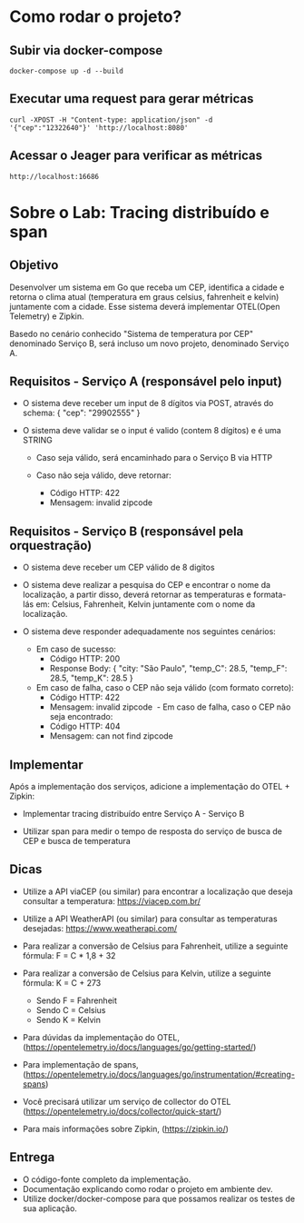 # Como rodar o projeto?

## Subir via docker-compose
``
docker-compose up -d --build
``

## Executar uma request para gerar métricas
``
curl -XPOST -H "Content-type: application/json" -d '{"cep":"12322640"}' 'http://localhost:8080'
``

## Acessar o Jeager para verificar as métricas

``
http://localhost:16686
``


# Sobre o Lab: Tracing distribuído e span 

## Objetivo

Desenvolver um sistema em Go que receba um CEP, identifica a cidade e retorna o clima atual (temperatura em graus celsius, fahrenheit e kelvin) juntamente com a cidade. Esse sistema deverá implementar OTEL(Open Telemetry) e Zipkin.

Basedo no cenário conhecido "Sistema de temperatura por CEP" denominado Serviço B, será incluso um novo projeto, denominado Serviço A.

## Requisitos - Serviço A (responsável pelo input)

- O sistema deve receber um input de 8 dígitos via POST, através do schema:  { "cep": "29902555" }

- O sistema deve validar se o input é valido (contem 8 dígitos) e é uma STRING

    - Caso seja válido, será encaminhado para o Serviço B via HTTP

    - Caso não seja válido, deve retornar:
        - Código HTTP: 422
        - Mensagem: invalid zipcode

## Requisitos - Serviço B (responsável pela orquestração)

- O sistema deve receber um CEP válido de 8 digitos

- O sistema deve realizar a pesquisa do CEP e encontrar o nome da localização, a partir disso, deverá retornar as temperaturas e formata-lás em: Celsius, Fahrenheit, Kelvin juntamente com o nome da localização.

- O sistema deve responder adequadamente nos seguintes cenários:
    - Em caso de sucesso:
        - Código HTTP: 200
        - Response Body: { "city: "São Paulo", "temp_C": 28.5, "temp_F": 28.5, "temp_K": 28.5 }
    - Em caso de falha, caso o CEP não seja válido (com formato correto):
        - Código HTTP: 422
        - Mensagem: invalid zipcode
​​​     - Em caso de falha, caso o CEP não seja encontrado:
        - Código HTTP: 404
        - Mensagem: can not find zipcode

## Implementar

Após a implementação dos serviços, adicione a implementação do OTEL + Zipkin:

- Implementar tracing distribuído entre Serviço A - Serviço B

- Utilizar span para medir o tempo de resposta do serviço de busca de CEP e busca de temperatura

## Dicas

- Utilize a API viaCEP (ou similar) para encontrar a localização que deseja consultar a temperatura: https://viacep.com.br/

- Utilize a API WeatherAPI (ou similar) para consultar as temperaturas desejadas: https://www.weatherapi.com/

- Para realizar a conversão de Celsius para Fahrenheit, utilize a seguinte fórmula: F = C * 1,8 + 32

- Para realizar a conversão de Celsius para Kelvin, utilize a seguinte fórmula: K = C + 273
    - Sendo F = Fahrenheit
    - Sendo C = Celsius
    - Sendo K = Kelvin

- Para dúvidas da implementação do OTEL, (https://opentelemetry.io/docs/languages/go/getting-started/)

- Para implementação de spans, (https://opentelemetry.io/docs/languages/go/instrumentation/#creating-spans)

- Você precisará utilizar um serviço de collector do OTEL (https://opentelemetry.io/docs/collector/quick-start/)

- Para mais informações sobre Zipkin, (https://zipkin.io/)


## Entrega

- O código-fonte completo da implementação.
- Documentação explicando como rodar o projeto em ambiente dev.
- Utilize docker/docker-compose para que possamos realizar os testes de sua aplicação.